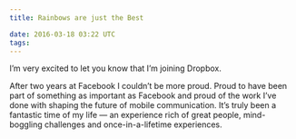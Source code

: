 ```yaml
---
title: Rainbows are just the Best

date: 2016-03-18 03:22 UTC
tags:
---
```

I’m very excited to let you know that I’m joining Dropbox.

After two years at Facebook I couldn’t be more proud. Proud to have been part of something as important as Facebook and proud of the work I’ve done with shaping the future of mobile communication. It’s truly been a fantastic time of my life — an experience rich of great people, mind-boggling challenges and once-in-a-lifetime experiences.
